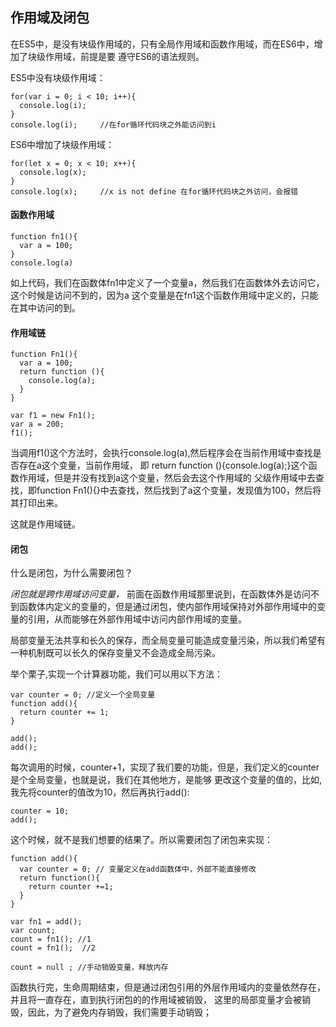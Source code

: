 ## 作用域及闭包

在ES5中，是没有块级作用域的，只有全局作用域和函数作用域，而在ES6中，增加了块级作用域，前提是要
遵守ES6的语法规则。

ES5中没有块级作用域：

	for(var i = 0; i < 10; i++){
	  console.log(i);
	}
	console.log(i); 	//在for循环代码块之外能访问到i

ES6中增加了块级作用域：

	for(let x = 0; x < 10; x++){
	  console.log(x);
	}
	console.log(x);		//x is not define 在for循环代码块之外访问，会报错

#### 函数作用域

	function fn1(){
	  var a = 100;
	}
	console.log(a) 

如上代码，我们在函数体fn1中定义了一个变量a，然后我们在函数体外去访问它，这个时候是访问不到的，因为a
这个变量是在fn1这个函数作用域中定义的，只能在其中访问的到。

#### 作用域链

    function Fn1(){
	  var a = 100;
	  return function (){
	    console.log(a);
	  }
	}

	var f1 = new Fn1();
	var a = 200;
	f1();

当调用f1()这个方法时，会执行console.log(a),然后程序会在当前作用域中查找是否存在a这个变量，当前作用域，
即 return function (){console.log(a);}这个函数作用域，但是并没有找到a这个变量，然后会去这个作用域的
父级作用域中去查找，即function Fn1(){}中去查找，然后找到了a这个变量，发现值为100，然后将其打印出来。

这就是作用域链。

#### 闭包

什么是闭包，为什么需要闭包？

*闭包就是跨作用域访问变量，* 前面在函数作用域那里说到，在函数体外是访问不到函数体内定义的变量的，但是通过闭包，使内部作用域保持对外部作用域中的变量的引用，从而能够在外部作用域中访问内部作用域的变量。

局部变量无法共享和长久的保存，而全局变量可能造成变量污染，所以我们希望有一种机制既可以长久的保存变量又不会造成全局污染。

举个栗子,实现一个计算器功能，我们可以用以下方法：

	var counter = 0; //定义一个全局变量
	function add(){
	  return counter += 1;
	} 

	add();
	add();

每次调用的时候，counter+1，实现了我们要的功能，但是，我们定义的counter是个全局变量，也就是说，我们在其他地方，是能够
更改这个变量的值的，比如,我先将counter的值改为10，然后再执行add():
	
	counter = 10;
	add();

这个时候，就不是我们想要的结果了。所以需要闭包了闭包来实现：

	function add(){
	  var counter = 0; // 变量定义在add函数体中，外部不能直接修改
	  return function(){
	  	return counter +=1;
	  }
	}

	var fn1 = add();
	var count;
	count = fn1(); //1
	count = fn1();	//2

	count = null ; //手动销毁变量，释放内存

函数执行完，生命周期结束，但是通过闭包引用的外层作用域内的变量依然存在，并且将一直存在，直到执行闭包的的作用域被销毁，
这里的局部变量才会被销毁，因此，为了避免内存销毁，我们需要手动销毁；




